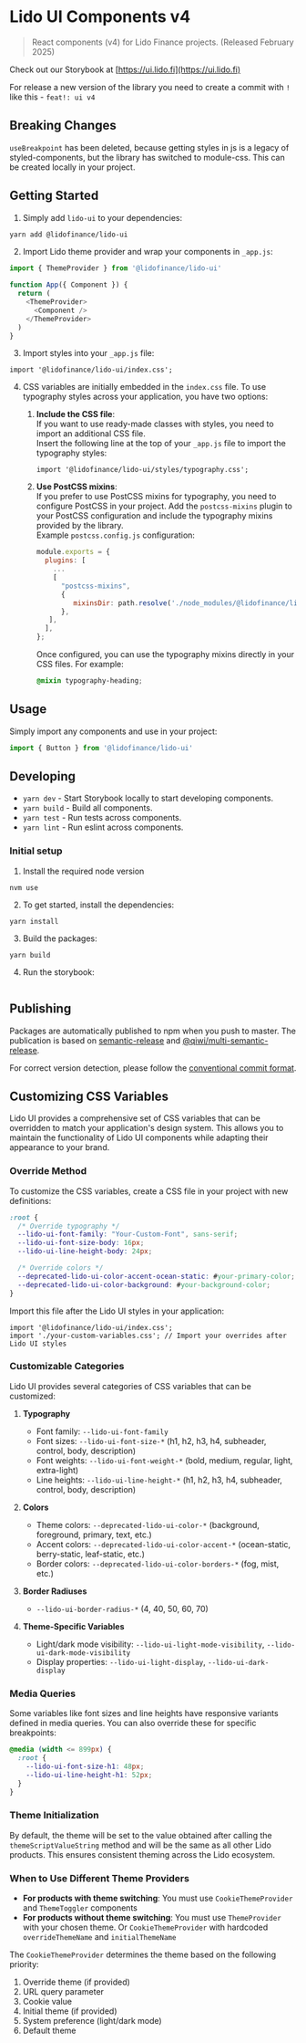 # Lido UI Components v4

> React components (v4) for Lido Finance projects. (Released February 2025)

Check out our Storybook at [https://ui.lido.fi](https://ui.lido.fi)

For release a new version of the library you need to create a commit with `!` like this - `feat!: ui v4`

## Breaking Changes

`useBreakpoint` has been deleted, because getting styles in js is a legacy of styled-components, but the library has switched to module-css. This can be created locally in your project.

## Getting Started

1. Simply add `lido-ui` to your dependencies:

```bash
yarn add @lidofinance/lido-ui
```

2. Import Lido theme provider and wrap your components in `_app.js`:

```js
import { ThemeProvider } from '@lidofinance/lido-ui'

function App({ Component }) {
  return (
    <ThemeProvider>
      <Component />
    </ThemeProvider>
  )
}
```

3. Import styles into your `_app.js` file:
```tsx
import '@lidofinance/lido-ui/index.css';
```

4. CSS variables are initially embedded in the `index.css` file. To use typography styles across your application, you have two options:

   1. **Include the CSS file**:  
      If you want to use ready-made classes with styles, you need to import an additional CSS file.  
      Insert the following line at the top of your `_app.js` file to import the typography styles:
      ```tsx
      import '@lidofinance/lido-ui/styles/typography.css';
      ```

   2. **Use PostCSS mixins**:  
      If you prefer to use PostCSS mixins for typography, you need to configure PostCSS in your project. Add the `postcss-mixins` plugin to your PostCSS configuration and include the typography mixins provided by the library.  
      Example `postcss.config.js` configuration:
      ```js
      module.exports = {
        plugins: [
          ...
          [
            "postcss-mixins",
            {
               mixinsDir: path.resolve('./node_modules/@lidofinance/lido-ui/dist/styles'),
            },
         ],
        ],
      };
      ```  
      Once configured, you can use the typography mixins directly in your CSS files. For example:
      ```css
      @mixin typography-heading;
      ```

## Usage

Simply import any components and use in your project:

```js
import { Button } from '@lidofinance/lido-ui'
```

## Developing

- `yarn dev` - Start Storybook locally to start developing components.
- `yarn build` - Build all components.
- `yarn test` - Run tests across components.
- `yarn lint` - Run eslint across components.

### Initial setup

1. Install the required node version
```
nvm use
```

2. To get started, install the dependencies:

```
yarn install
```

3. Build the packages:

```
yarn build
```

4. Run the storybook:

```yarn dev
```

## Publishing

Packages are automatically published to npm when you push to master. The publication is based on [semantic-release](https://github.com/semantic-release/semantic-release) and [@qiwi/multi-semantic-release](https://github.com/qiwi/multi-semantic-release).

For correct version detection, please follow the [conventional commit format](https://www.conventionalcommits.org/en/v1.0.0/).

## Customizing CSS Variables

Lido UI provides a comprehensive set of CSS variables that can be overridden to match your application's design system. This allows you to maintain the functionality of Lido UI components while adapting their appearance to your brand.

### Override Method

To customize the CSS variables, create a CSS file in your project with new definitions:

```css
:root {
  /* Override typography */
  --lido-ui-font-family: "Your-Custom-Font", sans-serif;
  --lido-ui-font-size-body: 16px;
  --lido-ui-line-height-body: 24px;

  /* Override colors */
  --deprecated-lido-ui-color-accent-ocean-static: #your-primary-color;
  --deprecated-lido-ui-color-background: #your-background-color;
}
```

Import this file after the Lido UI styles in your application:

```tsx
import '@lidofinance/lido-ui/index.css';
import './your-custom-variables.css'; // Import your overrides after Lido UI styles
```

### Customizable Categories

Lido UI provides several categories of CSS variables that can be customized:

1. **Typography**
   - Font family: `--lido-ui-font-family`
   - Font sizes: `--lido-ui-font-size-*` (h1, h2, h3, h4, subheader, control, body, description)
   - Font weights: `--lido-ui-font-weight-*` (bold, medium, regular, light, extra-light)
   - Line heights: `--lido-ui-line-height-*` (h1, h2, h3, h4, subheader, control, body, description)

2. **Colors**
   - Theme colors: `--deprecated-lido-ui-color-*` (background, foreground, primary, text, etc.)
   - Accent colors: `--deprecated-lido-ui-color-accent-*` (ocean-static, berry-static, leaf-static, etc.)
   - Border colors: `--deprecated-lido-ui-color-borders-*` (fog, mist, etc.)

3. **Border Radiuses**
   - `--lido-ui-border-radius-*` (4, 40, 50, 60, 70)

4. **Theme-Specific Variables**
   - Light/dark mode visibility: `--lido-ui-light-mode-visibility`, `--lido-ui-dark-mode-visibility`
   - Display properties: `--lido-ui-light-display`, `--lido-ui-dark-display`

### Media Queries

Some variables like font sizes and line heights have responsive variants defined in media queries. You can also override these for specific breakpoints:

```css
@media (width <= 899px) {
  :root {
    --lido-ui-font-size-h1: 48px;
    --lido-ui-line-height-h1: 52px;
  }
}
```

### Theme Initialization

By default, the theme will be set to the value obtained after calling the `themeScriptValueString` method and will be the same as all other Lido products. This ensures consistent theming across the Lido ecosystem.

### When to Use Different Theme Providers

- **For products with theme switching**: You must use `CookieThemeProvider` and `ThemeToggler` components
- **For products without theme switching**: You must use `ThemeProvider` with your chosen theme. Or `CookieThemeProvider` with hardcoded `overrideThemeName` and `initialThemeName`


The `CookieThemeProvider` determines the theme based on the following priority:
1. Override theme (if provided)
2. URL query parameter
3. Cookie value
4. Initial theme (if provided)
5. System preference (light/dark mode)
6. Default theme
